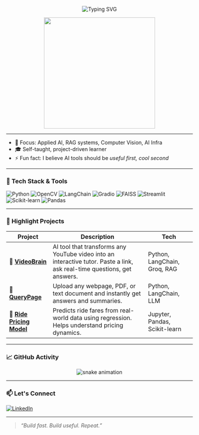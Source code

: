 <!-- Profile Banner -->
<p align="center">
  <img src="https://readme-typing-svg.demolab.com?font=Fira+Code&pause=1000&center=true&width=435&lines=Hi+%F0%9F%91%8B%2C+I'm+Krishna+Bhat!;AI+Engineer+%7C+ML+Developer+%7C+Innovator;Loves+Building+Cool+AI+Projects!" alt="Typing SVG" />
</p>

<p align="center">
  <img src="https://media.giphy.com/media/26tn33aiTi1jkl6H6/giphy.gif" width="300" />
</p>

---

- 🧠 Focus: Applied AI, RAG systems, Computer Vision, AI Infra
- 🎓 Self-taught, project-driven learner
- ⚡ Fun fact: I believe AI tools should be *useful first, cool second*

---

### 🚀 Tech Stack & Tools

![Python](https://img.shields.io/badge/Python-3670A0?style=flat-square&logo=python&logoColor=white)
![OpenCV](https://img.shields.io/badge/OpenCV-5C3EE8?style=flat-square&logo=opencv&logoColor=white)
![LangChain](https://img.shields.io/badge/LangChain-%23000000.svg?style=flat-square&logoColor=white)
![Gradio](https://img.shields.io/badge/Gradio-%2320232a.svg?style=flat-square&logoColor=white)
![FAISS](https://img.shields.io/badge/FAISS-1e2a38?style=flat-square&logoColor=white)
![Streamlit](https://img.shields.io/badge/Streamlit-FF4B4B?style=flat-square&logo=streamlit&logoColor=white)
![Scikit-learn](https://img.shields.io/badge/Scikit--Learn-F7931E?style=flat-square&logo=scikit-learn&logoColor=white)
![Pandas](https://img.shields.io/badge/Pandas-150458?style=flat-square&logo=pandas&logoColor=white)

---

### 🧠 Highlight Projects

| Project | Description | Tech |
|--------|-------------|------|
| 🎥 [**VideoBrain**](https://github.com/krx7h/VideoBrain.git) | AI tool that transforms any YouTube video into an interactive tutor. Paste a link, ask real-time questions, get answers. | Python, LangChain, Groq, RAG |
| 📄 [**QueryPage**](https://github.com/krx7h/QueryPage-Ask-questions-get-answers-from-any-page..git) | Upload any webpage, PDF, or text document and instantly get answers and summaries. | Python, LangChain, LLM |
| 🚕 [**Ride Pricing Model**](https://github.com/krx7h/Data-Driven-Ride-Pricing-Model.git) | Predicts ride fares from real-world data using regression. Helps understand pricing dynamics. | Jupyter, Pandas, Scikit-learn |

---

### 📈 GitHub Activity

<p align="center">
  <img src="https://github.com/krx7h/krx7h/raw/output/github-contribution-grid-snake.svg" alt="snake animation" />
</p>

---

### 📫 Let's Connect

[![LinkedIn](https://img.shields.io/badge/LinkedIn-blue?style=flat-square&logo=linkedin&logoColor=white)](https://www.linkedin.com/in/krishnabhatu/)

---

> *“Build fast. Build useful. Repeat.”*

